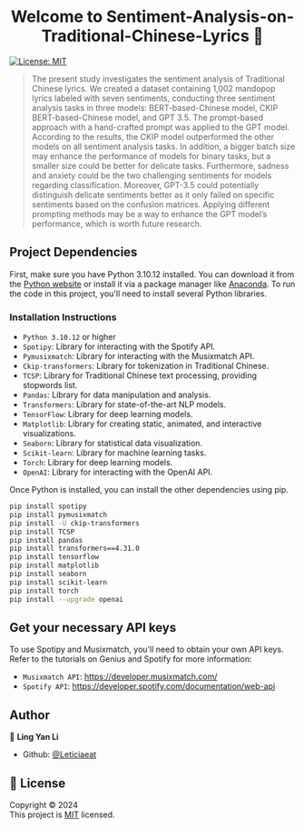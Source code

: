 <h1 align="center">Welcome to Sentiment-Analysis-on-Traditional-Chinese-Lyrics 👋</h1>
<p>
  <a href="https://opensource.org/license/mit" target="_blank">
    <img alt="License: MIT" src="https://img.shields.io/badge/License-MIT-yellow.svg" />
  </a>
</p>

> The present study investigates the sentiment analysis of Traditional Chinese lyrics. We created a dataset containing 1,002 mandopop lyrics labeled with seven sentiments, conducting three sentiment analysis tasks in three models: BERT-based-Chinese model, CKIP BERT-based-Chinese model, and GPT 3.5. The prompt-based approach with a hand-crafted prompt was applied to the GPT model. According to the results, the CKIP model outperformed the other models on all sentiment analysis tasks. In addition, a bigger batch size may enhance the performance of models for binary tasks, but a smaller size could be better for delicate tasks.
Furthermore, sadness and anxiety could be the two challenging sentiments for models regarding classification. Moreover, GPT-3.5 could potentially distinguish delicate sentiments better as it only failed on specific sentiments based on the confusion matrices. Applying different prompting methods may be a way to enhance the GPT model’s performance, which is worth future research.



## Project Dependencies
First, make sure you have Python 3.10.12 installed. You can download it from the [Python website](https://www.python.org/downloads/) or install it via a package manager like [Anaconda](https://www.anaconda.com/products/distribution).
To run the code in this project, you'll need to install several Python libraries. 

### Installation Instructions

- `Python 3.10.12` or higher
- `Spotipy`: Library for interacting with the Spotify API.
- `Pymusixmatch`: Library for interacting with the Musixmatch API.
- `Ckip-transformers`: Library for tokenization in Traditional Chinese.
- `TCSP`: Library for Traditional Chinese text processing, providing stopwords list.
- `Pandas`: Library for data manipulation and analysis.
- `Transformers`: Library for state-of-the-art NLP models.
- `TensorFlow`: Library for deep learning models.
- `Matplotlib`: Library for creating static, animated, and interactive visualizations.
- `Seaborn`: Library for statistical data visualization.
- `Scikit-learn`: Library for machine learning tasks.
- `Torch`: Library for deep learning models.
- `OpenAI`: Library for interacting with the OpenAI API.


Once Python is installed, you can install the other dependencies using pip.

```bash
pip install spotipy
pip install pymusixmatch
pip install -U ckip-transformers
pip install TCSP
pip install pandas
pip install transformers==4.31.0
pip install tensorflow
pip install matplotlib
pip install seaborn
pip install scikit-learn
pip install torch
pip install --upgrade openai
```

## Get your necessary API keys

To use Spotipy and Musixmatch, you'll need to obtain your own API keys. Refer to the tutorials on Genius and Spotify for more information:

- `Musixmatch API`: https://developer.musixmatch.com/
- `Spotify API`: https://developer.spotify.com/documentation/web-api

## Author

👤 **Ling Yan Li**

* Github: [@Leticiaeat](https://github.com/Leticiaeat)
  
## 📝 License

Copyright © 2024 <br />
This project is [MIT](https://opensource.org/license/mit) licensed.
